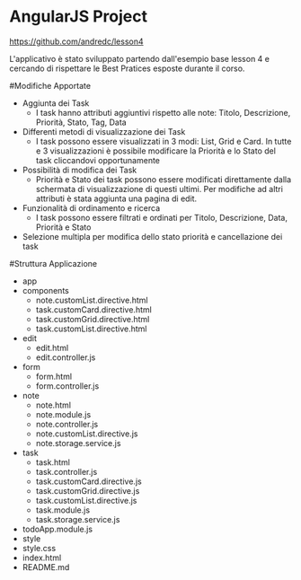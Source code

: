 # AngularJS Project

https://github.com/andredc/lesson4

L'applicativo è stato sviluppato partendo dall'esempio base lesson 4 e cercando di rispettare le Best Pratices esposte durante il corso.

#Modifiche Apportate

* Aggiunta dei Task
   * I task hanno attributi aggiuntivi rispetto alle note: Titolo, Descrizione, Priorità, Stato, Tag, Data
* Differenti metodi di visualizzazione dei Task
  *  I task possono essere visualizzati in 3 modi: List, Grid e Card.
    In tutte e 3 visualizzazioni è possibile modificare la Priorità e lo Stato del task cliccandovi opportunamente
* Possibilità di modifica dei Task
  *  Priorità e Stato dei task possono essere modificati direttamente dalla schermata di visualizzazione di questi ultimi.
    Per modifiche ad altri attributi è stata aggiunta una pagina di edit.
* Funzionalità di ordinamento e ricerca
  *  I task possono essere filtrati e ordinati per Titolo, Descrizione, Data, Priorità e Stato 
* Selezione multipla per modifica dello stato priorità e cancellazione dei task

#Struttura Applicazione


    
* app
 * components  
   * note.customList.directive.html  
   * task.customCard.directive.html  
   * task.customGrid.directive.html  
   * task.customList.directive.html  
 * edit
   * edit.html
   * edit.controller.js
 * form
   * form.html
   * form.controller.js
 * note  
   * note.html
    * note.module.js
   * note.controller.js
   * note.customList.directive.js
   * note.storage.service.js
 * task
   * task.html
   * task.controller.js
   * task.customCard.directive.js
   * task.customGrid.directive.js
   * task.customList.directive.js
   * task.module.js
   * task.storage.service.js
  * todoApp.module.js  
* style
 * style.css 
* index.html  
* README.md
